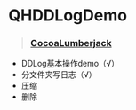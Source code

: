 # QHDDLogDemo

>### [CocoaLumberjack](https://github.com/CocoaLumberjack/CocoaLumberjack)

* DDLog基本操作demo（√）
* 分文件夹写日志（√）
* 压缩
* 删除


